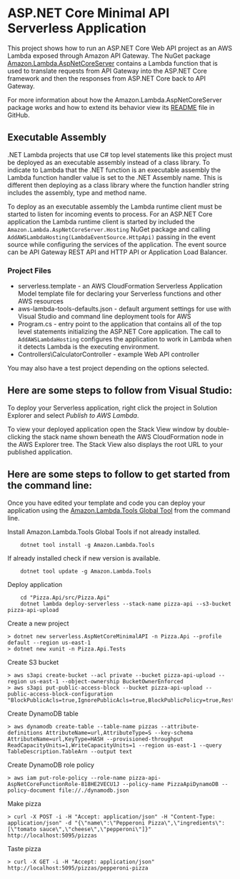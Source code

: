 # ASP.NET Core Minimal API Serverless Application

This project shows how to run an ASP.NET Core Web API project as an AWS Lambda exposed through Amazon API Gateway. The NuGet package [Amazon.Lambda.AspNetCoreServer](https://www.nuget.org/packages/Amazon.Lambda.AspNetCoreServer) contains a Lambda function that is used to translate requests from API Gateway into the ASP.NET Core framework and then the responses from ASP.NET Core back to API Gateway.


For more information about how the Amazon.Lambda.AspNetCoreServer package works and how to extend its behavior view its [README](https://github.com/aws/aws-lambda-dotnet/blob/master/Libraries/src/Amazon.Lambda.AspNetCoreServer/README.md) file in GitHub.

## Executable Assembly ##

.NET Lambda projects that use C# top level statements like this project must be deployed as an executable assembly instead of a class library. To indicate to Lambda that the .NET function is an executable assembly the 
Lambda function handler value is set to the .NET Assembly name. This is different then deploying as a class library where the function handler string includes the assembly, type and method name.

To deploy as an executable assembly the Lambda runtime client must be started to listen for incoming events to process. For an ASP.NET Core application the Lambda runtime client is started by included the
`Amazon.Lambda.AspNetCoreServer.Hosting` NuGet package and calling `AddAWSLambdaHosting(LambdaEventSource.HttpApi)` passing in the event source while configuring the services of the application. The
event source can be API Gateway REST API and HTTP API or Application Load Balancer.

### Project Files ###

* serverless.template - an AWS CloudFormation Serverless Application Model template file for declaring your Serverless functions and other AWS resources
* aws-lambda-tools-defaults.json - default argument settings for use with Visual Studio and command line deployment tools for AWS
* Program.cs - entry point to the application that contains all of the top level statements initializing the ASP.NET Core application.
The call to `AddAWSLambdaHosting` configures the application to work in Lambda when it detects Lambda is the executing environment. 
* Controllers\CalculatorController - example Web API controller

You may also have a test project depending on the options selected.

## Here are some steps to follow from Visual Studio:

To deploy your Serverless application, right click the project in Solution Explorer and select *Publish to AWS Lambda*.

To view your deployed application open the Stack View window by double-clicking the stack name shown beneath the AWS CloudFormation node in the AWS Explorer tree. The Stack View also displays the root URL to your published application.

## Here are some steps to follow to get started from the command line:

Once you have edited your template and code you can deploy your application using the [Amazon.Lambda.Tools Global Tool](https://github.com/aws/aws-extensions-for-dotnet-cli#aws-lambda-amazonlambdatools) from the command line.

Install Amazon.Lambda.Tools Global Tools if not already installed.
```
    dotnet tool install -g Amazon.Lambda.Tools
```

If already installed check if new version is available.
```
    dotnet tool update -g Amazon.Lambda.Tools
```

Deploy application

```
    cd "Pizza.Api/src/Pizza.Api"
    dotnet lambda deploy-serverless --stack-name pizza-api --s3-bucket pizza-api-upload
```

Create a new project
```shell
> dotnet new serverless.AspNetCoreMinimalAPI -n Pizza.Api --profile default --region us-east-1
> dotnet new xunit -n Pizza.Api.Tests
```

Create S3 bucket

```shell
> aws s3api create-bucket --acl private --bucket pizza-api-upload --region us-east-1 --object-ownership BucketOwnerEnforced
> aws s3api put-public-access-block --bucket pizza-api-upload --public-access-block-configuration "BlockPublicAcls=true,IgnorePublicAcls=true,BlockPublicPolicy=true,RestrictPublicBuckets=true"
```

Create DynamoDB table

```
> aws dynamodb create-table --table-name pizzas --attribute-definitions AttributeName=url,AttributeType=S --key-schema AttributeName=url,KeyType=HASH --provisioned-throughput ReadCapacityUnits=1,WriteCapacityUnits=1 --region us-east-1 --query TableDescription.TableArn --output text
```

Create DynamoDB role policy

```
> aws iam put-role-policy --role-name pizza-api-AspNetCoreFunctionRole-818HE2VECU1J --policy-name PizzaApiDynamoDB --policy-document file://./dynamodb.json
```

Make pizza

```
> curl -X POST -i -H "Accept: application/json" -H "Content-Type: application/json" -d "{\"name\":\"Pepperoni Pizza\",\"ingredients\":[\"tomato sauce\",\"cheese\",\"pepperoni\"]}" http://localhost:5095/pizzas
```
Taste pizza

```
> curl -X GET -i -H "Accept: application/json" http://localhost:5095/pizzas/pepperoni-pizza
```
